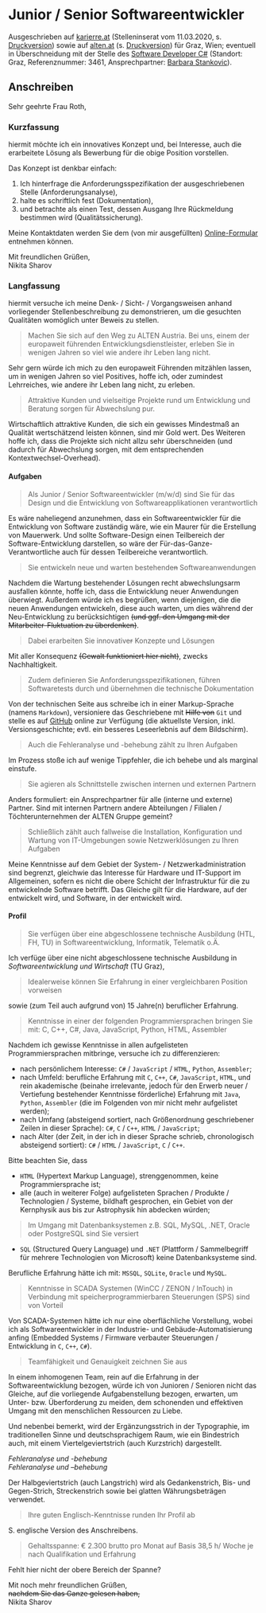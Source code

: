 # Junior / Senior Softwareentwickler

Ausgeschrieben auf [karierre.at](https://www.karriere.at/jobs/5326814) (Stelleninserat vom 11.03.2020, s. [Druckversion](media/karriere.at.pdf)) sowie auf [alten.at](https://www.alten.at/karriere/jobs/2051-junior-senior-software-entwicklung-ker/) (s. [Druckversion](media/alten.at.pdf)) für Graz, Wien; eventuell in Überschneidung mit der Stelle des [Software Developer C#](https://github.com/nikita-sharov/docs/blob/master/applications-for-employment/alten/software-developer-csharp/motivational-letter.md) (Standort: Graz, Referenznummer: 3461, Ansprechpartner: [Barbara Stankovic](mailto:career@de.alten.com)).

## Anschreiben

Sehr geehrte Frau Roth,

### Kurzfassung

hiermit möchte ich ein innovatives Konzept und, bei Interesse, auch die erarbeitete Lösung als Bewerbung für die obige Position vorstellen.

Das Konzept ist denkbar einfach: 

1. Ich hinterfrage die Anforderungsspezifikation der ausgeschriebenen Stelle (Anforderungsanalyse), 
2. halte es schriftlich fest (Dokumentation), 
3. und betrachte als einen Test, dessen Ausgang Ihre Rückmeldung bestimmen wird (Qualitätssicherung).

Meine Kontaktdaten werden Sie dem (von mir ausgefüllten) [Online-Formular](https://www.alten.at/karriere/bewerbung/2051/ALT/KAT) entnehmen können.

Mit freundlichen Grüßen,  
Nikita Sharov

### Langfassung

hiermit versuche ich meine Denk- / Sicht- / Vorgangsweisen anhand vorliegender Stellenbeschreibung zu demonstrieren, um die gesuchten Qualitäten womöglich unter Beweis zu stellen.

> Machen Sie sich auf den Weg zu ALTEN Austria. Bei uns, einem der europaweit führenden Entwicklungsdienstleister, erleben Sie in wenigen Jahren so viel wie andere ihr Leben lang nicht. 

Sehr gern würde ich mich zu den europaweit Führenden mitzählen lassen, um in wenigen Jahren so viel Positives, hoffe ich, oder zumindest Lehrreiches, wie andere ihr Leben lang nicht, zu erleben.

> Attraktive Kunden und vielseitige Projekte rund um Entwicklung und Beratung sorgen für Abwechslung pur.

Wirtschaftlich attraktive Kunden, die sich ein gewisses Mindestmaß an Qualität wertschätzend leisten können, sind mir Gold wert. Des Weiteren hoffe ich, dass die Projekte sich nicht allzu sehr überschneiden (und dadurch für Abwechslung sorgen, mit dem entsprechenden Kontextwechsel-Overhead).

#### Aufgaben

> Als Junior / Senior Softwareentwickler (m/w/d) sind Sie für das Design und die Entwicklung von Softwareapplikationen verantwortlich

Es wäre naheliegend anzunehmen, dass ein Softwareentwickler für die Entwicklung von Software zuständig wäre, wie ein Maurer für die Erstellung von Mauerwerk. Und sollte Software-Design einen Teilbereich der Software-Entwicklung darstellen, so wäre der Für-das-Ganze-Verantwortliche auch für dessen Teilbereiche verantwortlich.

> Sie entwickeln neue und warten bestehende~~n~~ Softwareanwendungen

Nachdem die Wartung bestehender Lösungen recht abwechslungsarm ausfallen könnte, hoffe ich, dass die Entwicklung neuer Anwendungen überwiegt. Außerdem würde ich es begrüßen, wenn diejenigen, die die neuen Anwendungen entwickeln, diese auch warten, um dies während der Neu-Entwicklung zu berücksichtigen ~~(und ggf. den Umgang mit der Mitarbeiter-Fluktuation zu überdenken)~~.

> Dabei erarbeiten Sie innovative~~r~~ Konzepte und Lösungen

Mit aller Konsequenz ~~(Gewalt funktioniert hier nicht)~~, zwecks Nachhaltigkeit.

> Zudem definieren Sie Anforderungsspezifikationen, führen Softwaretests durch und übernehmen die technische Dokumentation

Von der technischen Seite aus schreibe ich in einer Markup-Sprache (namens `Markdown`), versioniere das Geschriebene mit ~~Hilfe von~~ `Git` und stelle es auf [GitHub](https://github.com/nikita-sharov/docs.de-de/blob/master/applications-for-employment/alten/junior-senior-softwareentwickler/motivational-letter.md) online zur Verfügung (die aktuellste Version, inkl. Versionsgeschichte; evtl. ein besseres Leseerlebnis auf dem Bildschirm).

> Auch die Fehleranalyse und -behebung zählt zu Ihren Aufgaben

Im Prozess stoße ich auf wenige Tippfehler, die ich behebe und als marginal einstufe.

> Sie agieren als Schnittstelle zwischen internen und externen Partnern

Anders formuliert: ein Ansprechpartner für alle (interne und externe) Partner. Sind mit internen Partnern andere Abteilungen / Filialen / Töchterunternehmen der ALTEN Gruppe gemeint?

> Schließlich zählt auch fallweise die Installation, Konfiguration und Wartung von IT-Umgebungen sowie Netzwerklösungen zu Ihren Aufgaben

Meine Kenntnisse auf dem Gebiet der System- / Netzwerkadministration sind begrenzt, gleichwie das Interesse für Hardware und IT-Support im Allgemeinen, sofern es nicht die obere Schicht der Infrastruktur für die zu entwickelnde Software betrifft. Das Gleiche gilt für die Hardware, auf der entwickelt wird, und Software, in der entwickelt wird.

#### Profil

> Sie verfügen über eine abgeschlossene technische Ausbildung (HTL, FH, TU) in Softwareentwicklung, Informatik, Telematik o.Ä.

Ich verfüge über eine nicht abgeschlossene technische Ausbildung in *Softwareentwicklung und Wirtschaft* (TU Graz),

> Idealerweise können Sie Erfahrung in einer vergleichbaren Position vorweisen

sowie (zum Teil auch aufgrund von) 15 Jahre(n) beruflicher Erfahrung.

> Kenntnisse in einer der folgenden Programmiersprachen bringen Sie mit: C, C++, C#, Java, JavaScript, Python, HTML, Assembler

Nachdem ich gewisse Kenntnisse in allen aufgelisteten Programmiersprachen mitbringe, versuche ich zu differenzieren:

- nach persönlichem Interesse: `C#` / `JavaScript` / `HTML`, `Python`, `Assembler`;
- nach Umfeld: berufliche Erfahrung mit `C`, `C++`, `C#`, `JavaScript`, `HTML`, und rein akademische (beinahe irrelevante, jedoch für den Erwerb neuer / Vertiefung bestehender Kenntnisse förderliche) Erfahrung mit `Java`, `Python`, `Assembler` (die im Folgenden von mir nicht mehr aufgelistet werden);
- nach Umfang (absteigend sortiert, nach Größenordnung geschriebener Zeilen in dieser Sprache): `C#`, `C` / `C++`, `HTML` / `JavaScript`;
- nach Alter (der Zeit, in der ich in dieser Sprache schrieb, chronologisch absteigend sortiert): `C#` / `HTML` / `JavaScript`, `C` / `C++`.

Bitte beachten Sie, dass

- `HTML` (Hypertext Markup Language), strenggenommen, keine Programmiersprache ist;
- alle (auch in weiterer Folge) aufgelisteten Sprachen / Produkte / Technologien / Systeme, bildhaft gesprochen, ein Gebiet von der Kernphysik aus bis zur Astrophysik hin abdecken würden;

> Im Umgang mit Datenbanksystemen z.B. SQL, MySQL, .NET, Oracle oder PostgreSQL sind Sie versiert

- `SQL` (Structured Query Language) und `.NET` (Plattform / Sammelbegriff für mehrere Technologien von Microsoft) keine Datenbanksysteme sind.

Berufliche Erfahrung hätte ich mit: `MSSQL`, `SQLite`, `Oracle` und `MySQL`.

> Kenntnisse in SCADA Systemen (WinCC / ZENON / InTouch) in Verbindung mit speicherprogrammierbaren Steuerungen (SPS) sind von Vorteil

Von SCADA-Systemen hätte ich nur eine oberflächliche Vorstellung, wobei ich als Softwareentwickler in der Industrie- und Gebäude-Automatisierung anfing (Embedded Systems / Firmware verbauter Steuerungen / Entwicklung in `C`, `C++`, `C#`).

> Teamfähigkeit und Genauigkeit zeichnen Sie aus

In einem inhomogenen Team, rein auf die Erfahrung in der Softwareentwicklung bezogen, würde ich von Junioren / Senioren nicht das Gleiche, auf die vorliegende Aufgabenstellung bezogen, erwarten, um Unter- bzw. Überforderung zu meiden, dem schonenden und effektiven Umgang mit den menschlichen Ressourcen zu Liebe.

Und nebenbei bemerkt, wird der Ergänzungsstrich in der Typographie, im traditionellen Sinne und deutschsprachigem Raum, wie ein Bindestrich auch, mit einem Viertelgeviertstrich (auch Kurzstrich) dargestellt.

_Fehleranalyse und -behebung_  
_Fehleranalyse und –behebung_

Der Halbgeviertstrich (auch Langstrich) wird als Gedankenstrich, Bis- und Gegen-Strich, Streckenstrich sowie bei glatten Währungsbeträgen verwendet.

> Ihre guten Englisch-Kenntnisse runden Ihr Profil ab

S. englische Version des Anschreibens.

> Gehaltsspanne: € 2.300 brutto pro Monat auf Basis 38,5 h/ Woche je nach Qualifikation und Erfahrung

Fehlt hier nicht der obere Bereich der Spanne?

Mit noch mehr freundlichen Grüßen,  
~~nachdem Sie das Ganze gelesen haben,~~  
Nikita Sharov